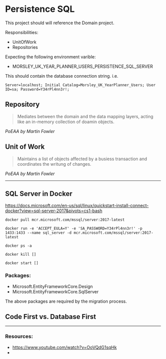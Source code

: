 ﻿# Persistence SQL

This project should will reference the Domain project.

Responsibilities:

- UnitOfWork
- Repositories

Expecting the following environment varible:

- MORSLEY_UK_YEAR_PLANNER_USERS_PERSISTENCE_SQL_SERVER

This should contain the database connection string. i.e.

```
Server=localhost; Initial Catalog=Morsley_UK_YearPlanner_Users; User ID=sa; Password=Y34rPl4nn3r!;
```

## Repository

> Mediates between the domain and the data mapping layers, acting like an in-memory collection of doamin objects.

*PoEAA by Martin Fowler*

## Unit of Work

> Maintains a list of objects affected by a busiess transaction and coordinates the writung of changes.

*PoEAA by Martin Fowler*

---

## SQL Server in Docker ##

https://docs.microsoft.com/en-us/sql/linux/quickstart-install-connect-docker?view=sql-server-2017&pivots=cs1-bash

```
docker pull mcr.microsoft.com/mssql/server:2017-latest
```



```
docker run -e 'ACCEPT_EULA=Y' -e 'SA_PASSWORD=Y34rPl4nn3r!' -p 1433:1433 --name sql_server -d mcr.microsoft.com/mssql/server:2017-latest
```

```
docker ps -a
```

```
docker kill []
```

```
docker start []
```


### Packages:

- Microsoft.EntityFrameworkCore.Design
- Microsoft.EntityFrameworkCore.SqlServer

The above packages are required by the migration process.

## Code First vs. Database First

---

### Resources:

- https://www.youtube.com/watch?v=OoVQdG1sqHk
- 